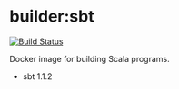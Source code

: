 # builder:sbt

[![Build Status](https://travis-ci.org/b1f6c1c4/builders.svg?branch=sbt)](https://travis-ci.org/b1f6c1c4/builders)

Docker image for building Scala programs.

- sbt 1.1.2
